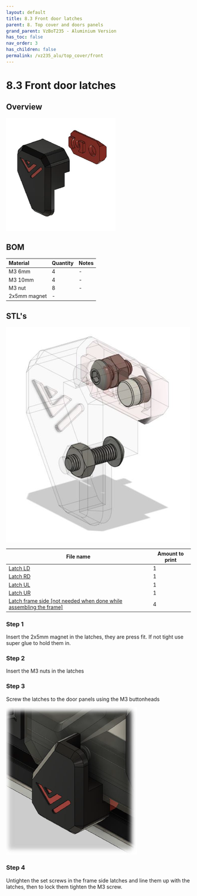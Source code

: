 ```yaml
---
layout: default
title: 8.3 Front door latches
parent: 8. Top cover and doors panels
grand_parent: VzBoT235 - Aluminium Version
has_toc: false
nav_order: 3
has_children: false
permalink: /vz235_alu/top_cover/front
---
```


# 8.3 Front door latches

## Overview
![Overview](../../assets/images/manual/vz235_printed/top_cover/latches_overview.png)
<br>

## BOM

| Material        | Quantity          | Notes |
|:-------------|:------------------|:------|
| M3 6mm           | 4 | - |
| M3 10mm | 4 | - |
| M3 nut | 8 | - |
| 2x5mm magnet | - |

## STL's
![Detail](../../assets/images/manual/vz235_printed/top_cover/latches_detail.png)
<br>

| File name | Amount to print |
|-----------|-----------------|
| <a href="https://github.com/VzBoT3D/VzBoT-Vz235/blob/main/Assemblies%20%26%20STL/Frame/Frame%20brace.stl" target="_blank">Latch LD</a> | 1 |
| <a href="https://github.com/VzBoT3D/VzBoT-Vz235/blob/main/Assemblies%20%26%20STL/Frame/Frame%20brace.stl" target="_blank">Latch RD</a> | 1 |
| <a href="https://github.com/VzBoT3D/VzBoT-Vz235/blob/main/Assemblies%20%26%20STL/Frame/Frame%20brace.stl" target="_blank">Latch UL</a> | 1 |
| <a href="https://github.com/VzBoT3D/VzBoT-Vz235/blob/main/Assemblies%20%26%20STL/Frame/Frame%20brace.stl" target="_blank">Latch UR</a> | 1 |
| <a href="https://github.com/VzBoT3D/VzBoT-Vz235/blob/main/Assemblies%20%26%20STL/Frame/Frame%20brace.stl" target="_blank">Latch frame side [not needed when done while assembling the frame]</a> | 4 |

### Step 1
Insert the 2x5mm magnet in the latches, they are press fit. If not tight use super glue to hold them in.

### Step 2
Insert the M3 nuts in the latches

### Step 3
Screw the latches to the door panels using the M3 buttonheads
<br>

![Mounted](../../assets/images/manual/vz235_printed/top_cover/latches_mounted.png)

### Step 4
Untighten the set screws in the frame side latches and line them up with the latches, then to lock them tighten the M3 screw.